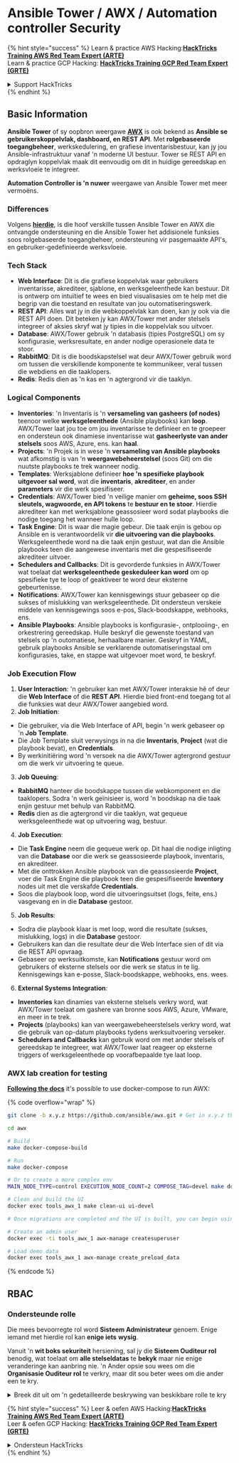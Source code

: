 # Ansible Tower / AWX / Automation controller Security

{% hint style="success" %}
Learn & practice AWS Hacking:<img src="../.gitbook/assets/image (1) (1) (1).png" alt="" data-size="line">[**HackTricks Training AWS Red Team Expert (ARTE)**](https://training.hacktricks.xyz/courses/arte)<img src="../.gitbook/assets/image (1) (1) (1).png" alt="" data-size="line">\
Learn & practice GCP Hacking: <img src="../.gitbook/assets/image (2).png" alt="" data-size="line">[**HackTricks Training GCP Red Team Expert (GRTE)**<img src="../.gitbook/assets/image (2).png" alt="" data-size="line">](https://training.hacktricks.xyz/courses/grte)

<details>

<summary>Support HackTricks</summary>

* Check the [**subscription plans**](https://github.com/sponsors/carlospolop)!
* **Join the** 💬 [**Discord group**](https://discord.gg/hRep4RUj7f) or the [**telegram group**](https://t.me/peass) or **follow** us on **Twitter** 🐦 [**@hacktricks\_live**](https://twitter.com/hacktricks_live)**.**
* **Share hacking tricks by submitting PRs to the** [**HackTricks**](https://github.com/carlospolop/hacktricks) and [**HackTricks Cloud**](https://github.com/carlospolop/hacktricks-cloud) github repos.

</details>
{% endhint %}

## Basic Information

**Ansible Tower** of sy oopbron weergawe [**AWX**](https://github.com/ansible/awx) is ook bekend as **Ansible se gebruikerskoppelvlak, dashboard, en REST API**. Met **rolgebaseerde toegangbeheer**, werkskedulering, en grafiese inventarisbestuur, kan jy jou Ansible-infrastruktuur vanaf 'n moderne UI bestuur. Tower se REST API en opdraglyn koppelvlak maak dit eenvoudig om dit in huidige gereedskap en werksvloeie te integreer.

**Automation Controller is 'n nuwer** weergawe van Ansible Tower met meer vermoëns.

### Differences

Volgens [**hierdie**](https://blog.devops.dev/ansible-tower-vs-awx-under-the-hood-65cfec78db00), is die hoof verskille tussen Ansible Tower en AWX die ontvangde ondersteuning en die Ansible Tower het addisionele funksies soos rolgebaseerde toegangbeheer, ondersteuning vir pasgemaakte API's, en gebruiker-gedefinieerde werksvloeie.

### Tech Stack

* **Web Interface**: Dit is die grafiese koppelvlak waar gebruikers inventarisse, akrediteer, sjablone, en werksgeleenthede kan bestuur. Dit is ontwerp om intuïtief te wees en bied visualisasies om te help met die begrip van die toestand en resultate van jou outomatiseringswerk.
* **REST API**: Alles wat jy in die webkoppelvlak kan doen, kan jy ook via die REST API doen. Dit beteken jy kan AWX/Tower met ander stelsels integreer of aksies skryf wat jy tipies in die koppelvlak sou uitvoer.
* **Database**: AWX/Tower gebruik 'n databasis (tipies PostgreSQL) om sy konfigurasie, werksresultate, en ander nodige operasionele data te stoor.
* **RabbitMQ**: Dit is die boodskapstelsel wat deur AWX/Tower gebruik word om tussen die verskillende komponente te kommunikeer, veral tussen die webdiens en die taaklopers.
* **Redis**: Redis dien as 'n kas en 'n agtergrond vir die taaklyn.

### Logical Components

* **Inventories**: 'n Inventaris is 'n **versameling van gasheers (of nodes)** teenoor welke **werksgeleenthede** (Ansible playbooks) kan **loop**. AWX/Tower laat jou toe om jou inventarisse te definieer en te groepeer en ondersteun ook dinamiese inventarisse wat **gasheerlyste van ander stelsels** soos AWS, Azure, ens. kan **haal**.
* **Projects**: 'n Projek is in wese 'n **versameling van Ansible playbooks** wat afkomstig is van 'n **weergawebeheerstelsel** (soos Git) om die nuutste playbooks te trek wanneer nodig.
* **Templates**: Werksjablone definieer **hoe 'n spesifieke playbook uitgevoer sal word**, wat die **inventaris**, **akrediteer**, en ander **parameters** vir die werk spesifiseer.
* **Credentials**: AWX/Tower bied 'n veilige manier om **geheime, soos SSH sleutels, wagwoorde, en API tokens** te **bestuur en te stoor**. Hierdie akrediteer kan met werksjablone geassosieer word sodat playbooks die nodige toegang het wanneer hulle loop.
* **Task Engine**: Dit is waar die magie gebeur. Die taak enjin is gebou op Ansible en is verantwoordelik vir **die uitvoering van die playbooks**. Werksgeleenthede word na die taak enjin gestuur, wat dan die Ansible playbooks teen die aangewese inventaris met die gespesifiseerde akrediteer uitvoer.
* **Schedulers and Callbacks**: Dit is gevorderde funksies in AWX/Tower wat toelaat dat **werksgeleenthede geskeduleer kan word** om op spesifieke tye te loop of geaktiveer te word deur eksterne gebeurtenisse.
* **Notifications**: AWX/Tower kan kennisgewings stuur gebaseer op die sukses of mislukking van werksgeleenthede. Dit ondersteun verskeie middele van kennisgewings soos e-pos, Slack-boodskappe, webhooks, ens.
* **Ansible Playbooks**: Ansible playbooks is konfigurasie-, ontplooiing-, en orkestrering gereedskap. Hulle beskryf die gewenste toestand van stelsels op 'n outomatiese, herhaalbare manier. Geskryf in YAML, gebruik playbooks Ansible se verklarende outomatiseringstaal om konfigurasies, take, en stappe wat uitgevoer moet word, te beskryf.

### Job Execution Flow

1. **User Interaction**: 'n gebruiker kan met AWX/Tower interaksie hê of deur die **Web Interface** of die **REST API**. Hierdie bied front-end toegang tot al die funksies wat deur AWX/Tower aangebied word.
2. **Job Initiation**:
* Die gebruiker, via die Web Interface of API, begin 'n werk gebaseer op 'n **Job Template**.
* Die Job Template sluit verwysings in na die **Inventaris**, **Project** (wat die playbook bevat), en **Credentials**.
* By werkinitiëring word 'n versoek na die AWX/Tower agtergrond gestuur om die werk vir uitvoering te queue.
3. **Job Queuing**:
* **RabbitMQ** hanteer die boodskappe tussen die webkomponent en die taaklopers. Sodra 'n werk geïnisieer is, word 'n boodskap na die taak enjin gestuur met behulp van RabbitMQ.
* **Redis** dien as die agtergrond vir die taaklyn, wat gequeue werksgeleenthede wat op uitvoering wag, bestuur.
4. **Job Execution**:
* Die **Task Engine** neem die gequeue werk op. Dit haal die nodige inligting van die **Database** oor die werk se geassosieerde playbook, inventaris, en akrediteer.
* Met die onttrokken Ansible playbook van die geassosieerde **Project**, voer die Task Engine die playbook teen die gespesifiseerde **Inventory** nodes uit met die verskafde **Credentials**.
* Soos die playbook loop, word die uitvoeringsuitset (logs, feite, ens.) vasgevang en in die **Database** gestoor.
5. **Job Results**:
* Sodra die playbook klaar is met loop, word die resultate (sukses, mislukking, logs) in die **Database** gestoor.
* Gebruikers kan dan die resultate deur die Web Interface sien of dit via die REST API opvraag.
* Gebaseer op werksuitkomste, kan **Notifications** gestuur word om gebruikers of eksterne stelsels oor die werk se status in te lig. Kennisgewings kan e-posse, Slack-boodskappe, webhooks, ens. wees.
6. **External Systems Integration**:
* **Inventories** kan dinamies van eksterne stelsels verkry word, wat AWX/Tower toelaat om gashere van bronne soos AWS, Azure, VMware, en meer in te trek.
* **Projects** (playbooks) kan van weergawebeheerstelsels verkry word, wat die gebruik van op-datum playbooks tydens werksuitvoering verseker.
* **Schedulers and Callbacks** kan gebruik word om met ander stelsels of gereedskap te integreer, wat AWX/Tower laat reageer op eksterne triggers of werksgeleenthede op voorafbepaalde tye laat loop.

### AWX lab creation for testing

[**Following the docs**](https://github.com/ansible/awx/blob/devel/tools/docker-compose/README.md) it's possible to use docker-compose to run AWX:

{% code overflow="wrap" %}
```bash
git clone -b x.y.z https://github.com/ansible/awx.git # Get in x.y.z the latest release version

cd awx

# Build
make docker-compose-build

# Run
make docker-compose

# Or to create a more complex env
MAIN_NODE_TYPE=control EXECUTION_NODE_COUNT=2 COMPOSE_TAG=devel make docker-compose

# Clean and build the UI
docker exec tools_awx_1 make clean-ui ui-devel

# Once migrations are completed and the UI is built, you can begin using AWX. The UI can be reached in your browser at https://localhost:8043/#/home, and the API can be found at https://localhost:8043/api/v2.

# Create an admin user
docker exec -ti tools_awx_1 awx-manage createsuperuser

# Load demo data
docker exec tools_awx_1 awx-manage create_preload_data
```
{% endcode %}

## RBAC

### Ondersteunde rolle

Die mees bevoorregte rol word **Sisteem Administrateur** genoem. Enige iemand met hierdie rol kan **enige iets** **wysig**.

Vanuit 'n **wit boks sekuriteit** hersiening, sal jy die **Sisteem Ouditeur rol** benodig, wat toelaat om **alle stelseldatas** te **bekyk** maar nie enige veranderinge kan aanbring nie. 'n Ander opsie sou wees om die **Organisasie Ouditeur rol** te verkry, maar dit sou beter wees om die ander een te kry.

<details>

<summary>Breek dit uit om 'n gedetailleerde beskrywing van beskikbare rolle te kry</summary>

1. **Sisteem Administrateur**:
* Dit is die supergebruiker rol met toestemmings om toegang te verkry en enige hulpbron in die stelsel te wysig.
* Hulle kan alle organisasies, spanne, projekte, inventarisse, werksjablone, ens. bestuur.
2. **Sisteem Ouditeur**:
* Gebruikers met hierdie rol kan alle stelseldatas bekijk maar nie enige veranderinge aanbring nie.
* Hierdie rol is ontwerp vir nakoming en toesig.
3. **Organisasie Rolle**:
* **Admin**: Volle beheer oor die organisasie se hulpbronne.
* **Ouditeur**: Slegs lees toegang tot die organisasie se hulpbronne.
* **Lid**: Basiese lidmaatskap in 'n organisasie sonder enige spesifieke toestemmings.
* **Voer uit**: Kan werksjablone binne die organisasie uitvoer.
* **Lees**: Kan die organisasie se hulpbronne bekijk.
4. **Projek Rolle**:
* **Admin**: Kan die projek bestuur en wysig.
* **Gebruik**: Kan die projek in 'n werksjabloon gebruik.
* **Opdateer**: Kan die projek opdateer met SCM (bronbeheer).
5. **Inventaris Rolle**:
* **Admin**: Kan die inventaris bestuur en wysig.
* **Ad Hoc**: Kan ad hoc opdragte op die inventaris uitvoer.
* **Opdateer**: Kan die inventarisbron opdateer.
* **Gebruik**: Kan die inventaris in 'n werksjabloon gebruik.
* **Lees**: Slegs lees toegang.
6. **Werksjabloon Rolle**:
* **Admin**: Kan die werksjabloon bestuur en wysig.
* **Voer uit**: Kan die werk uitvoer.
* **Lees**: Slegs lees toegang.
7. **Geloofsbriewe Rolle**:
* **Admin**: Kan die geloofsbriewe bestuur en wysig.
* **Gebruik**: Kan die geloofsbriewe in werksjablone of ander relevante hulpbronne gebruik.
* **Lees**: Slegs lees toegang.
8. **Span Rolle**:
* **Lid**: Deel van die span maar sonder enige spesifieke toestemmings.
* **Admin**: Kan die span se lede en geassosieerde hulpbronne bestuur.
9. **Werkvloei Rolle**:
* **Admin**: Kan die werkvloei bestuur en wysig.
* **Voer uit**: Kan die werkvloei uitvoer.
* **Lees**: Slegs lees toegang.

</details>

{% hint style="success" %}
Leer & oefen AWS Hacking:<img src="../.gitbook/assets/image (1) (1) (1).png" alt="" data-size="line">[**HackTricks Training AWS Red Team Expert (ARTE)**](https://training.hacktricks.xyz/courses/arte)<img src="../.gitbook/assets/image (1) (1) (1).png" alt="" data-size="line">\
Leer & oefen GCP Hacking: <img src="../.gitbook/assets/image (2).png" alt="" data-size="line">[**HackTricks Training GCP Red Team Expert (GRTE)**<img src="../.gitbook/assets/image (2).png" alt="" data-size="line">](https://training.hacktricks.xyz/courses/grte)

<details>

<summary>Ondersteun HackTricks</summary>

* Kyk na die [**subskripsie planne**](https://github.com/sponsors/carlospolop)!
* **Sluit aan by die** 💬 [**Discord groep**](https://discord.gg/hRep4RUj7f) of die [**telegram groep**](https://t.me/peass) of **volg** ons op **Twitter** 🐦 [**@hacktricks\_live**](https://twitter.com/hacktricks_live)**.**
* **Deel hacking truuks deur PRs in te dien na die** [**HackTricks**](https://github.com/carlospolop/hacktricks) en [**HackTricks Cloud**](https://github.com/carlospolop/hacktricks-cloud) github repos.

</details>
{% endhint %}
